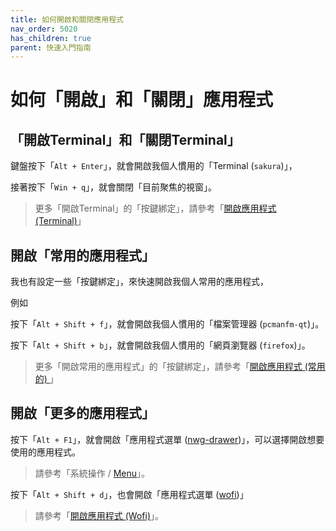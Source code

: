 ```yaml
---
title: 如何開啟和關閉應用程式
nav_order: 5020
has_children: true
parent: 快速入門指南
---
```



# 如何「開啟」和「關閉」應用程式


## 「開啟Terminal」和「關閉Terminal」

鍵盤按下「`Alt + Enter`」，就會開啟我個人慣用的「Terminal (`sakura`)」，

接著按下「`Win + q`」，就會關閉「目前聚焦的視窗」。

> 更多「開啟Terminal」的「按鍵綁定」，請參考「[開啟應用程式 (Terminal)](https://samwhelp.github.io/note-about-ubuntu-sway/read/scenario/main/application-launch-terminal.html)」


## 開啟「常用的應用程式」

我也有設定一些「按鍵綁定」，來快速開啟我個人常用的應用程式，

例如

按下「`Alt + Shift + f`」，就會開啟我個人慣用的「檔案管理器 (`pcmanfm-qt`)」。

按下「`Alt + Shift + b`」，就會開啟我個人慣用的「網頁瀏覽器 (`firefox`)」。

> 更多「開啟常用的應用程式」的「按鍵綁定」，請參考「[開啟應用程式 (常用的) ](https://samwhelp.github.io/note-about-ubuntu-sway/read/scenario/main/application-launch-favorite.html)」


## 開啟「更多的應用程式」

按下「`Alt + F1`」，就會開啟「應用程式選單 ([nwg-drawer](https://github.com/nwg-piotr/nwg-drawer))」，可以選擇開啟想要使用的應用程式。

> 請參考「系統操作 / [Menu](https://samwhelp.github.io/note-about-ubuntu-sway/read/scenario/main/system-control.html#menu)」。

按下「`Alt + Shift + d`」，也會開啟「應用程式選單 ([wofi](https://hg.sr.ht/~scoopta/wofi))」

> 請參考「[開啟應用程式 (Wofi)](https://samwhelp.github.io/note-about-ubuntu-sway/read/scenario/main/application-launch-wofi.html)」。
